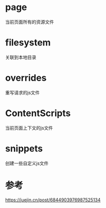 # page 
当前页面所有的资源文件

# filesystem
关联到本地目录

# overrides
重写请求的js文件

# ContentScripts
当前页面上下文的js文件

# snippets
创建一些自定义js文件

# 参考
https://juejin.cn/post/6844903976987525134